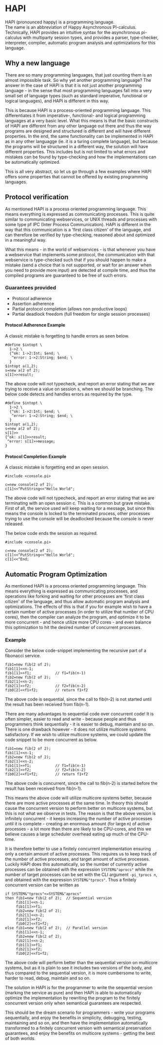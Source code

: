 HAPI
====
HAPI (pronounced happy) is a programming language.  
The name is an abbreviation of Happy Asynchronous PI-calculus.  
Technically, HAPI provides an intuitive syntax for the asynchronous pi-calculus
with multiparty session types, and provides a parser, type-checker,
interpreter, compiler, automatic program analysis and optimizations for this
language.

Why a new language
------------------
There are so many programming languages, that just counting them is an almost
impossible task. So why yet another programming language? The answer in the
case of HAPI is that it is not just another programming language - in the sense
that most programming languages fall into a very small set of language types
(such as standard imperative, functional or logical languages), and HAPI is
different in this way.

This is because HAPI is a process-oriented programming language. This
differentiates it from imperative-, functional- and logical programming
languages at a very basic level. What this means is that the basic constructs
of HAPI are different from any other language out there and thus the way
programs are designed and structured is different and will have different
properties. In the end, the same functionality can be implemented in HAPI as in
any other languagge (ie. it is a turing complete language), but because the
programs will be structured in a different way, the solution will have
different properties. This includes but is not limited to what errors and
mistakes can be found by type-checking and how the implementations can be
automatically optimized.

This is all very abstract, so let us go through a few examples where HAPI
offers some properties that cannot be offered by existing programming
languages.

Protocol verification
---------------------
As mentioned HAPI is a process oriented programming language. This means
everything is expressed as communicating processes. This is quite similar to
communicating webservices, or UNIX threads and processes with some type pf IPC
(Inter Process Communication). HAPI is different in the way that this
communication is a 'first class citizen' of the language, and can therefore be
verified by type-checking, reasoned about and optimized in a meaningful way.

What this means - in the world of webservices - is that whenever you have a
webservice that implements some protocol, the communication with that
webservice is type-checked such that if you should happen to make a mistake
(send a choice that is not supported, or wait for an answer when you need to
provide more input) are detected at compile time, and thus the compiled
programs are guaranteed to be free of such errors.

### Guarantees provided
  * Protocol adherence
  * Assertion adherence
  * Partial protocol completion (allows non productive loops)
  * Partial deadlock freedom (full freedom for single session processes)

#### Protocol Adherence Example
A classic mistake is forgetting to handle errors as seen below.
```
#define $intopt \
  1->2 \
  {^ok: 1->2:Int; $end; \
   ^error: 1->2:String; $end; \
  }
$intopt a(1,2);
s=new a(2 of 2);
s[1]>>result;
```
The above code will not typecheck, and report an error stating that we are
trying to receive a value on session s, when we should be branching. The below
code detects and handles errors as required by the type.
```
#define $intopt \
  1->2 \
  {^ok: 1->2:Int; $end; \
   ^error: 1->2:String; $end; \
  }
$intopt a(1,2);
s=new a(2 of 2);
s[1]>>
{^ok: s[1]>>result;
 ^error: s[1]>>message;
}
```

#### Protocol Completion Example
A classic mistake is forgetting end an open session.
```
#include <console.pi>

c=new console(2 of 2);
c[1]<<^PutString<<"Hello World";
```
The above code will not typecheck, and report an error stating that we are
terminating with an open session c. This is a common but grave mistake. First
of all, the service used will keep waiting for a message, but since this means
the console ls locked to the terminated process, other processes trying to use
the console will be deadlocked because the console is never released.

The below code ends the session as required.
```
#include <console.pi>

c=new console(2 of 2);
c[1]<<^PutString<<"Hello World";
c[1]<<^End;
```

Automatic Program Optimization
------------------------------
As mentioned HAPI is a process oriented programming language. This means
everything is expressed as communicating processes, and operations like forking
and waiting for other processes are 'first class citizen' of the language, and
thus allow automatic program analysis and optimizations. The effects of this is
that if you for example wish to have a certain number of active processes (in
order to utilize that number of CPU cores), then the compiler can analyze the
program, and optimize it to be more concurrent - and hence utilize more CPU
cores - and even balance this optimization to hit the desired number of
concurrent processes.

### Example
Consider the below code-snippet implementing the recursive part of a fibonacci
service.
```
fib1=new fib(2 of 2);
fib1[1]<<n-1;
fib1[1]>>f1;           // f1=fib(n-1)
fib2=new fib(2 of 2);
fib2[1]<<n-2;
fib2[1]>>f2;           // f2=fib(n-2)
fib0[2]<<f1+f2;        // return f1+f2
```
The above code is sequential, since the call to fib(n-2) is not started until
the result has been received from fib(n-1).

There are many advantages to sequential code over concurrent code! It is often
simpler, easier to read and write - because people and thus programmers think
sequentially - it is easier to debug, maintain and so on. There is one drawback
however - it does not utilize multicore systems satisfactory. If we wish to
utilize multicore systems, we could update the code snippet to be more
concurrent as below.
```
fib1=new fib(2 of 2);
fib1[1]<<n-1;
fib2=new fib(2 of 2);
fib2[1]<<n-2;
fib1[1]>>f1;           // f1=fib(n-1)
fib2[1]>>f2;           // f2=fib(n-2)
fib0[2]<<f1+f2;        // return f1+f2
```
The above code is concurrent, since the call to fib(n-2) is started before the
result has been received from fib(n-1).

This means the above code will utilize multicore systems better, because there
are more active processes at the same time. In theory this should cause the
concurrent version to perform better on multicore systems, but this is not what
we observe in tests. The reason is that the above version is infinitely
concurrent - it keeps increasing the number of active processes until it is
complete - creating an enormous amount (for large n) of active processes - a
lot more than there are likely to be CPU-cores, and this we believe causes a
large scheduler overhead eating up much of the CPU-time.

It is therefore better to use a finitely concurrent implementation ensuring
only a certain amount of active processes. This requires us to keep track of
the number of active processes, and target amount of active processes. Luckily
HAPI does this automatically, so the number of currently active processes can
be obtained with the expression `SYSTEM&"aprocs"` while the number of target
processes can be set with the CLI argument `-pi_tprocs n`, and obtained with the
expression `SYSTEM&"tprocs"`. Thus a finitely concurrent version can be written
as
```
if SYSTEM&"tprocs"<=SYSTEM&"aprocs"
then fib1=new fib(2 of 2);  // Sequential version
     fib1[1]<<n-1;
     fib1[1]>>f1;
     fib2=new fib(2 of 2);
     fib2[1]<<n-2;
     fib2[1]>>f2;
     fib0[2]<<f1+f2;
else fib1=new fib(2 of 2);  // Parallel version
     fib1[1]<<n-1;
     fib2=new fib(2 of 2);
     fib2[1]<<n-2;
     fib1[1]>>f1;
     fib2[1]>>f2;
     fib0[2]<<f1+f2;
```
The above code will perform better than the sequential version on multicore
systems, but as it is plain to see it includes two versions of the body, and
thus compared to the sequential version, it is more cumbersome to write, harder
to read, debug, maintain and so on.

The solution in HAPI is for the programmer to write the sequential version
(marking the service as pure) and then HAPI is able to automatically optimize
the implementation by rewriting the program to the finitely concurrent version
only when semantical guarantees are respected.

This should be the dream scenario for programmers - write your programs
sequentially, and enjoy the benefits in simplicity, debugging, testing,
maintaining and so on, and then have the implementation automatically
transformed to a finitely concurrent version with semantical preservation
guarantees, and enjoy the benefits on multicore systems - getting the best of
both worlds.
